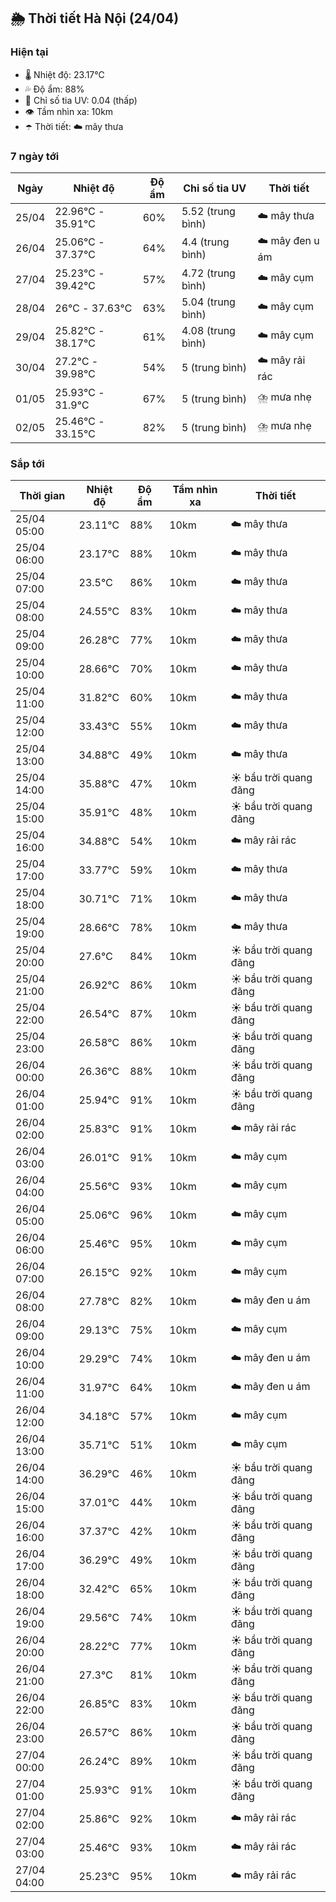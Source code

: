 ## 🌦️ Thời tiết Hà Nội (24/04)

### Hiện tại

- 🌡️ Nhiệt độ: 23.17℃
- 💦 Độ ẩm: 88%
- 🌟 Chỉ số tia UV: 0.04 (thấp)
- 👁️ Tầm nhìn xa: 10km
- ☂️ Thời tiết: ☁️ mây thưa

### 7 ngày tới

| Ngày | Nhiệt độ | Độ ẩm | Chỉ số tia UV | Thời tiết |
| --- | --- | --- | --- | --- |
| 25/04 | 22.96℃ - 35.91℃ | 60% | 5.52 (trung bình) | ☁️ mây thưa |
| 26/04 | 25.06℃ - 37.37℃ | 64% | 4.4 (trung bình) | ☁️ mây đen u ám |
| 27/04 | 25.23℃ - 39.42℃ | 57% | 4.72 (trung bình) | ☁️ mây cụm |
| 28/04 | 26℃ - 37.63℃ | 63% | 5.04 (trung bình) | ☁️ mây cụm |
| 29/04 | 25.82℃ - 38.17℃ | 61% | 4.08 (trung bình) | ☁️ mây cụm |
| 30/04 | 27.2℃ - 39.98℃ | 54% | 5 (trung bình) | ☁️ mây rải rác |
| 01/05 | 25.93℃ - 31.9℃ | 67% | 5 (trung bình) | ⛈️ mưa nhẹ |
| 02/05 | 25.46℃ - 33.15℃ | 82% | 5 (trung bình) | ⛈️ mưa nhẹ |

### Sắp tới

| Thời gian | Nhiệt độ | Độ ẩm | Tầm nhìn xa | Thời tiết |
| --- | --- | --- | --- | --- |
| 25/04 05:00 | 23.11℃ | 88% | 10km | ☁️ mây thưa |
| 25/04 06:00 | 23.17℃ | 88% | 10km | ☁️ mây thưa |
| 25/04 07:00 | 23.5℃ | 86% | 10km | ☁️ mây thưa |
| 25/04 08:00 | 24.55℃ | 83% | 10km | ☁️ mây thưa |
| 25/04 09:00 | 26.28℃ | 77% | 10km | ☁️ mây thưa |
| 25/04 10:00 | 28.66℃ | 70% | 10km | ☁️ mây thưa |
| 25/04 11:00 | 31.82℃ | 60% | 10km | ☁️ mây thưa |
| 25/04 12:00 | 33.43℃ | 55% | 10km | ☁️ mây thưa |
| 25/04 13:00 | 34.88℃ | 49% | 10km | ☁️ mây thưa |
| 25/04 14:00 | 35.88℃ | 47% | 10km | ☀️ bầu trời quang đãng |
| 25/04 15:00 | 35.91℃ | 48% | 10km | ☀️ bầu trời quang đãng |
| 25/04 16:00 | 34.88℃ | 54% | 10km | ☁️ mây rải rác |
| 25/04 17:00 | 33.77℃ | 59% | 10km | ☁️ mây thưa |
| 25/04 18:00 | 30.71℃ | 71% | 10km | ☁️ mây thưa |
| 25/04 19:00 | 28.66℃ | 78% | 10km | ☁️ mây thưa |
| 25/04 20:00 | 27.6℃ | 84% | 10km | ☀️ bầu trời quang đãng |
| 25/04 21:00 | 26.92℃ | 86% | 10km | ☀️ bầu trời quang đãng |
| 25/04 22:00 | 26.54℃ | 87% | 10km | ☀️ bầu trời quang đãng |
| 25/04 23:00 | 26.58℃ | 86% | 10km | ☀️ bầu trời quang đãng |
| 26/04 00:00 | 26.36℃ | 88% | 10km | ☀️ bầu trời quang đãng |
| 26/04 01:00 | 25.94℃ | 91% | 10km | ☀️ bầu trời quang đãng |
| 26/04 02:00 | 25.83℃ | 91% | 10km | ☁️ mây rải rác |
| 26/04 03:00 | 26.01℃ | 91% | 10km | ☁️ mây cụm |
| 26/04 04:00 | 25.56℃ | 93% | 10km | ☁️ mây cụm |
| 26/04 05:00 | 25.06℃ | 96% | 10km | ☁️ mây cụm |
| 26/04 06:00 | 25.46℃ | 95% | 10km | ☁️ mây cụm |
| 26/04 07:00 | 26.15℃ | 92% | 10km | ☁️ mây cụm |
| 26/04 08:00 | 27.78℃ | 82% | 10km | ☁️ mây đen u ám |
| 26/04 09:00 | 29.13℃ | 75% | 10km | ☁️ mây cụm |
| 26/04 10:00 | 29.29℃ | 74% | 10km | ☁️ mây đen u ám |
| 26/04 11:00 | 31.97℃ | 64% | 10km | ☁️ mây đen u ám |
| 26/04 12:00 | 34.18℃ | 57% | 10km | ☁️ mây cụm |
| 26/04 13:00 | 35.71℃ | 51% | 10km | ☁️ mây cụm |
| 26/04 14:00 | 36.29℃ | 46% | 10km | ☀️ bầu trời quang đãng |
| 26/04 15:00 | 37.01℃ | 44% | 10km | ☀️ bầu trời quang đãng |
| 26/04 16:00 | 37.37℃ | 42% | 10km | ☀️ bầu trời quang đãng |
| 26/04 17:00 | 36.29℃ | 49% | 10km | ☀️ bầu trời quang đãng |
| 26/04 18:00 | 32.42℃ | 65% | 10km | ☀️ bầu trời quang đãng |
| 26/04 19:00 | 29.56℃ | 74% | 10km | ☀️ bầu trời quang đãng |
| 26/04 20:00 | 28.22℃ | 77% | 10km | ☀️ bầu trời quang đãng |
| 26/04 21:00 | 27.3℃ | 81% | 10km | ☀️ bầu trời quang đãng |
| 26/04 22:00 | 26.85℃ | 83% | 10km | ☀️ bầu trời quang đãng |
| 26/04 23:00 | 26.57℃ | 86% | 10km | ☀️ bầu trời quang đãng |
| 27/04 00:00 | 26.24℃ | 89% | 10km | ☀️ bầu trời quang đãng |
| 27/04 01:00 | 25.93℃ | 91% | 10km | ☀️ bầu trời quang đãng |
| 27/04 02:00 | 25.86℃ | 92% | 10km | ☁️ mây rải rác |
| 27/04 03:00 | 25.46℃ | 93% | 10km | ☁️ mây rải rác |
| 27/04 04:00 | 25.23℃ | 95% | 10km | ☁️ mây rải rác |
